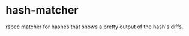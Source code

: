 hash-matcher
============

rspec matcher for hashes that shows a pretty output of the hash's diffs. 
